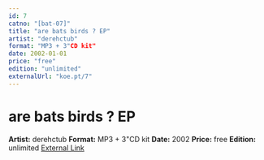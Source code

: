 ```yaml
---
id: 7
catno: "[bat-07]"
title: "are bats birds ? EP"
artist: "derehctub"
format: "MP3 + 3"CD kit"
date: 2002-01-01
price: "free"
edition: "unlimited"
externalUrl: "koe.pt/7"
---
```


# are bats birds ? EP

**Artist:** derehctub
**Format:** MP3 + 3"CD kit
**Date:** 2002
**Price:** free
**Edition:** unlimited
[External Link](koe.pt/7)
